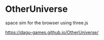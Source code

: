 # OtherUniverse
space sim for the browser using three.js

https://dagu-games.github.io/OtherUniverse/
